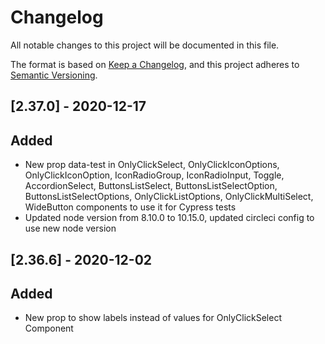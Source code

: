 # Changelog

All notable changes to this project will be documented in this file.

The format is based on [Keep a Changelog](https://keepachangelog.com/en/1.0.0/),
and this project adheres to [Semantic Versioning](https://semver.org/spec/v2.0.0.html).

## [2.37.0] - 2020-12-17

## Added

- New prop data-test in OnlyClickSelect, OnlyClickIconOptions, OnlyClickIconOption, IconRadioGroup, IconRadioInput, Toggle, AccordionSelect, ButtonsListSelect, ButtonsListSelectOption, ButtonsListSelectOptions, OnlyClickListOptions, OnlyClickMultiSelect, WideButton components to use it for Cypress tests
- Updated node version from 8.10.0 to 10.15.0, updated circleci config to use new node version

## [2.36.6] - 2020-12-02

## Added

- New prop to show labels instead of values for OnlyClickSelect Component
